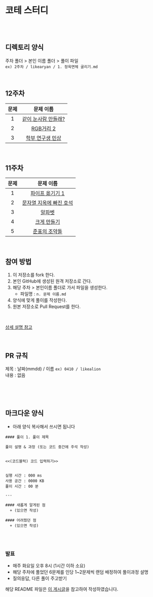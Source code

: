 # 코테 스터디
<br/><br/>

## 디렉토리 양식 
주차 폴더 > 본인 이름 폴더 > 풀이 파일  
`ex) 2주차 / likearyan / 1. 정육면체 굴리기.md` 

<br/>

## 12주차 

| 문제 | 문제 이름 |
|:------:|:---------:|
| 1 | [같이 눈사람 만들래?](https://www.acmicpc.net/problem/20366) |
| 2 | [RGB거리 2](https://www.acmicpc.net/problem/17404) |
| 3 | [학부 연구생 민상](https://www.acmicpc.net/problem/21922) |

<br/>

## 11주차 

| 문제 | 문제 이름 |
|:------:|:---------:|
| 1 | [파이프 옮기기 1](https://www.acmicpc.net/problem/17070) |
| 2 | [문자열 지옥에 빠진 호석](https://www.acmicpc.net/problem/20166) |
| 3 | [알파벳](https://www.acmicpc.net/problem/1987) |
| 4 | [크게 만들기](https://www.acmicpc.net/problem/2812) |
| 5 | [준표의 조약돌](https://www.acmicpc.net/problem/15831) |

<br/>

## 참여 방법
1. 이 저장소를 fork 한다.
2. 본인 GitHub에 생성된 원격 저장소로 간다. 
3. 해당 주차 > 본인이름 폴더로 가서 파일을 생성한다.
   + 파일명 : `n. 문제 이름.md`
4. 양식에 맞게 풀이를 작성한다.
5. 원본 저장소로 Pull Request를 한다.    
<br/>
  
[상세 설명 참고](https://waytocse.tistory.com/59)
<br/><br/><br/>
    
## PR 규칙
제목 : 날짜(mmdd) / 이름  `ex) 0410 / likealion`  
내용 : 없음
  
   
<br/><br/><br/>
   
## 마크다운 양식
+ 아래 양식 복사해서 쓰시면 됩니다

```
#### 풀이 1. 풀이 제목

풀이 설명 & 과정 (또는 코드 중간에 주석 작성)


<<(코드블럭) 코드 입력하기>>


실행 시간 : 000 ms    
사용 공간 : 0000 KB  
풀이 시간 : 00 분  

--- 

#### 새롭게 알게된 점
  + (있으면 작성)

#### 어려웠던 점
  + (있으면 작성)
  
```
<br/>

### 발표
- 매주 화요일 오후 8시 (1시간 이하 소요)
- 해당 주차에 풀었던 6문제를 인당 1~2문제씩 랜덤 배정하여 풀이과정 설명
- 질의응답, 다른 풀이 주고받기


해당 README 파일은 [이 게시글](https://github.com/kimdozzi/2023-codingtest-study)을 참고하여 작성하였습니다.

